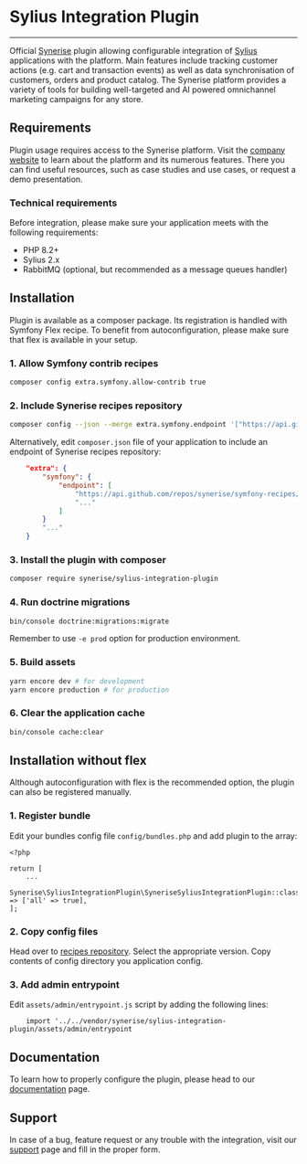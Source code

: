 # Sylius Integration Plugin

***

Official [Synerise](https://www.synerise.com) plugin allowing configurable integration of [Sylius](https://sylius.com) applications with the platform. Main features include tracking customer actions (e.g. cart and transaction events) as well as data synchronisation of customers, orders and product catalog. The Synerise platform provides a variety of tools for building well-targeted and AI powered omnichannel marketing campaigns for any store. 

## Requirements

Plugin usage requires access to the Synerise platform. Visit the [company website](https://www.synerise.com) to learn about the platform and its numerous features. There you can find useful resources, such as case studies and use cases, or request a demo presentation.

### Technical requirements

Before integration, please make sure your application meets with the following requirements:

* PHP 8.2+
* Sylius 2.x
* RabbitMQ (optional, but recommended as a message queues handler)

## Installation

Plugin is available as a composer package. Its registration is handled with Symfony Flex recipe. To benefit from autoconfiguration, please make sure that flex is available in your setup.

### 1. Allow Symfony contrib recipes

```bash
composer config extra.symfony.allow-contrib true
```

###  2. Include Synerise recipes repository

```bash
composer config --json --merge extra.symfony.endpoint '["https://api.github.com/repos/synerise/symfony-recipes/contents/index.json?ref=flex/main"]'
```

Alternatively, edit `composer.json` file of your application to include an endpoint of Synerise recipes repository:

```json
    "extra": {
        "symfony": {
            "endpoint": [
                "https://api.github.com/repos/synerise/symfony-recipes/contents/index.json?ref=flex/main",
                "..."
            ]
        }
        "..."
    }
```

### 3. Install the plugin with composer

```bash
composer require synerise/sylius-integration-plugin
```

### 4. Run doctrine migrations

```bash
bin/console doctrine:migrations:migrate
```
Remember to use `-e prod` option for production environment.

### 5. Build assets

```bash
yarn encore dev # for development
yarn encore production # for production
```

### 6. Clear the application cache

```bash
bin/console cache:clear
```

## Installation without flex

Although autoconfiguration with flex is the recommended option, the plugin can also be registered manually. 

### 1. Register bundle

Edit your bundles config file `config/bundles.php` and add plugin to the array:
```
<?php

return [
    ...
    Synerise\SyliusIntegrationPlugin\SyneriseSyliusIntegrationPlugin::class => ['all' => true],
];
```

### 2. Copy config files

Head over to [recipes repository](https://github.com/Synerise/symfony-recipes/tree/flex/main/synerise/sylius-integration-plugin/). Select the appropriate version. Copy contents of config directory you application config.

### 3. Add admin entrypoint 

Edit `assets/admin/entrypoint.js` script by adding the following lines:
```
    import '../../vendor/synerise/sylius-integration-plugin/assets/admin/entrypoint
```

## Documentation
To learn how to properly configure the plugin, please head to our [documentation](https://hub.synerise.com/docs/settings/tool/sylius-integration/) page.

## Support
In case of a bug, feature request or any trouble with the integration, visit our [support](http://synerise.com/support/) page and fill in the proper form. 
